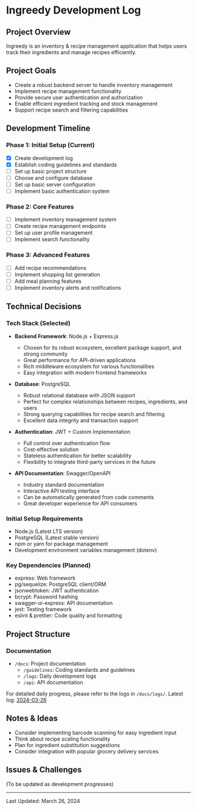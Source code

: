 # Ingreedy Development Log

## Project Overview

Ingreedy is an inventory & recipe management application that helps users track their ingredients and manage recipes efficiently.

## Project Goals

- Create a robust backend server to handle inventory management
- Implement recipe management functionality
- Provide secure user authentication and authorization
- Enable efficient ingredient tracking and stock management
- Support recipe search and filtering capabilities

## Development Timeline

### Phase 1: Initial Setup (Current)

- [x] Create development log
- [x] Establish coding guidelines and standards
- [ ] Set up basic project structure
- [ ] Choose and configure database
- [ ] Set up basic server configuration
- [ ] Implement basic authentication system

### Phase 2: Core Features

- [ ] Implement inventory management system
- [ ] Create recipe management endpoints
- [ ] Set up user profile management
- [ ] Implement search functionality

### Phase 3: Advanced Features

- [ ] Add recipe recommendations
- [ ] Implement shopping list generation
- [ ] Add meal planning features
- [ ] Implement inventory alerts and notifications

## Technical Decisions

### Tech Stack (Selected)

- **Backend Framework**: Node.js + Express.js

  - Chosen for its robust ecosystem, excellent package support, and strong community
  - Great performance for API-driven applications
  - Rich middleware ecosystem for various functionalities
  - Easy integration with modern frontend frameworks

- **Database**: PostgreSQL

  - Robust relational database with JSON support
  - Perfect for complex relationships between recipes, ingredients, and users
  - Strong querying capabilities for recipe search and filtering
  - Excellent data integrity and transaction support

- **Authentication**: JWT + Custom Implementation

  - Full control over authentication flow
  - Cost-effective solution
  - Stateless authentication for better scalability
  - Flexibility to integrate third-party services in the future

- **API Documentation**: Swagger/OpenAPI
  - Industry standard documentation
  - Interactive API testing interface
  - Can be automatically generated from code comments
  - Great developer experience for API consumers

### Initial Setup Requirements

- Node.js (Latest LTS version)
- PostgreSQL (Latest stable version)
- npm or yarn for package management
- Development environment variables management (dotenv)

### Key Dependencies (Planned)

- express: Web framework
- pg/sequelize: PostgreSQL client/ORM
- jsonwebtoken: JWT authentication
- bcrypt: Password hashing
- swagger-ui-express: API documentation
- jest: Testing framework
- eslint & prettier: Code quality and formatting

## Project Structure

### Documentation

- `/docs`: Project documentation
  - `/guidelines`: Coding standards and guidelines
  - `/logs`: Daily development logs
  - `/api`: API documentation

For detailed daily progress, please refer to the logs in `/docs/logs/`.
Latest log: [2024-03-26](docs/logs/2024-03-26.md)

## Notes & Ideas

- Consider implementing barcode scanning for easy ingredient input
- Think about recipe scaling functionality
- Plan for ingredient substitution suggestions
- Consider integration with popular grocery delivery services

## Issues & Challenges

(To be updated as development progresses)

---

Last Updated: March 26, 2024
